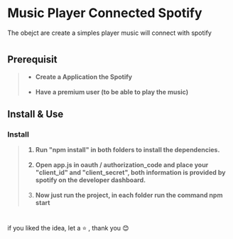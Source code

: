 # Music Player Connected Spotify

The obejct are create a simples player music will connect with spotify 

#

## Prerequisit

> - <b> Create a Application the Spotify <br><br>
> - Have a premium user (to be able to play the music)</b>

## Install & Use

### <b>Install

> 1. Run "npm install" in both folders to install the dependencies. <br><br>
> 2. Open app.js in oauth / authorization_code and place your "client_id" and "client_secret", both information is provided by spotify on the developer dashboard.<br><br>
> 3. Now just run the project, in each folder run the command npm start</b>

#

if you liked the idea, let a ⭐ , thank you 😊